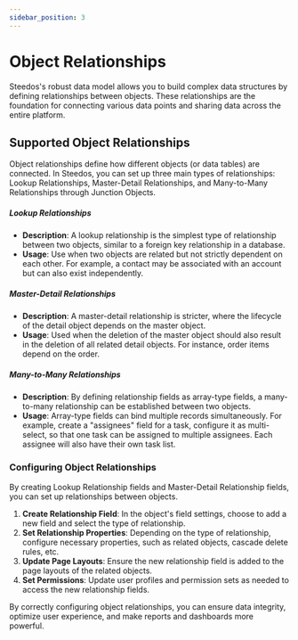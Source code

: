 ```yaml
---
sidebar_position: 3
---
```


# Object Relationships

Steedos's robust data model allows you to build complex data structures by defining relationships between objects. These relationships are the foundation for connecting various data points and sharing data across the entire platform.

## Supported Object Relationships

Object relationships define how different objects (or data tables) are connected. In Steedos, you can set up three main types of relationships: Lookup Relationships, Master-Detail Relationships, and Many-to-Many Relationships through Junction Objects.

##### Lookup Relationships

- **Description**: A lookup relationship is the simplest type of relationship between two objects, similar to a foreign key relationship in a database.
- **Usage**: Use when two objects are related but not strictly dependent on each other. For example, a contact may be associated with an account but can also exist independently.

##### Master-Detail Relationships

- **Description**: A master-detail relationship is stricter, where the lifecycle of the detail object depends on the master object.
- **Usage**: Used when the deletion of the master object should also result in the deletion of all related detail objects. For instance, order items depend on the order.

##### Many-to-Many Relationships

- **Description**: By defining relationship fields as array-type fields, a many-to-many relationship can be established between two objects.
- **Usage**: Array-type fields can bind multiple records simultaneously. For example, create a "assignees" field for a task, configure it as multi-select, so that one task can be assigned to multiple assignees. Each assignee will also have their own task list.


### Configuring Object Relationships

By creating Lookup Relationship fields and Master-Detail Relationship fields, you can set up relationships between objects.

1. **Create Relationship Field**: In the object's field settings, choose to add a new field and select the type of relationship.
2. **Set Relationship Properties**: Depending on the type of relationship, configure necessary properties, such as related objects, cascade delete rules, etc.
3. **Update Page Layouts**: Ensure the new relationship field is added to the page layouts of the related objects.
4. **Set Permissions**: Update user profiles and permission sets as needed to access the new relationship fields.

By correctly configuring object relationships, you can ensure data integrity, optimize user experience, and make reports and dashboards more powerful.
